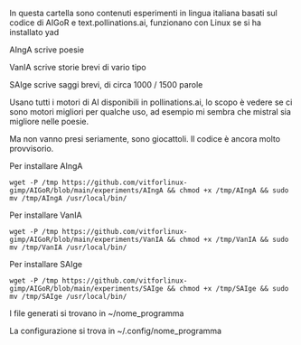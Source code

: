 In questa cartella sono contenuti esperimenti in lingua italiana basati sul codice di AIGoR e text.pollinations.ai, funzionano con Linux se si ha installato yad

AIngA scrive poesie

VanIA scrive storie brevi di vario tipo

SAIge scrive saggi brevi, di circa 1000 / 1500 parole

Usano tutti i motori di AI disponibili in pollinations.ai, lo scopo è vedere se ci sono motori migliori per qualche uso,
ad esempio mi sembra che mistral sia migliore nelle poesie.

Ma non vanno presi seriamente, sono giocattoli. Il codice è ancora molto provvisorio.

Per installare AIngA

```wget -P /tmp https://github.com/vitforlinux-gimp/AIGoR/blob/main/experiments/AIngA && chmod +x /tmp/AIngA && sudo mv /tmp/AIngA /usr/local/bin/```

Per installare VanIA

```wget -P /tmp https://github.com/vitforlinux-gimp/AIGoR/blob/main/experiments/VanIA && chmod +x /tmp/VanIA && sudo mv /tmp/VanIA /usr/local/bin/```

Per installare SAIge

```wget -P /tmp https://github.com/vitforlinux-gimp/AIGoR/blob/main/experiments/SAIge && chmod +x /tmp/SAIge && sudo mv /tmp/SAIge /usr/local/bin/```

I file generati si trovano in ~/nome_programma

La configurazione si trova in ~/.config/nome_programma
